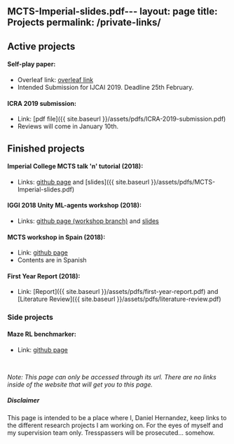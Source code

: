 MCTS-Imperial-slides.pdf---
layout: page
title: Projects
permalink: /private-links/
---

<amp-img width="600" height="300" layout="responsive" src="{{ site.baseurl }}/assets/images/iggi-banner.jpg"></amp-img>

## Active projects

#### Self-play paper: 
+ Overleaf link: [overleaf link](https://www.overleaf.com/read/rvhjspdrrbsg)
+ Intended Submission for IJCAI 2019. Deadline 25th February.

#### ICRA 2019 submission: 
+ Link: [pdf file]({{ site.baseurl }}/assets/pdfs/ICRA-2019-submission.pdf)
+ Reviews will come in January 10th.

## Finished projects

#### Imperial College MCTS talk 'n' tutorial (2018): 
+ Links: [github page](https://github.com/Danielhp95/ai-in-games-mcts) and [slides]({{ site.baseurl }}/assets/pdfs/MCTS-Imperial-slides.pdf)

#### IGGI 2018 Unity ML-agents workshop (2018): 

+ Links: [github page (workshop branch)](https://github.com/Danielhp95/ml-agents/tree/develop-self-play-workshop) and [slides](https://docs.google.com/presentation/d/1ugIoVUR6NIfCfb8fKLcX9Tt82qaMulFjtaZbcoEiX0A/edit?usp=sharing)

#### MCTS workshop in Spain (2018):
+ Link:  [github page](https://github.com/Danielhp95/taller-mcts-coruna)
+ Contents are in Spanish

#### First Year Report (2018):
+ Link: [Report]({{ site.baseurl }}/assets/pdfs/first-year-report.pdf) and [Literature Review]({{ site.baseurl }}/assets/pdfs/literature-review.pdf)

### Side projects 
#### Maze RL benchmarker:
+ Link: [github page](https://github.com/Danielhp95/reinforcement-learning-path-finding-benchmarker)

<br>

*Note: This page can only be accessed through its url. There are no links inside of the website that will get you to this page.*

##### Disclaimer

This page is intended to be a place where I, Daniel Hernandez, keep links to the different research projects I am working on. For the eyes of myself and my supervision team only. Tresspassers will be prosecuted... somehow.
